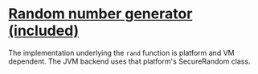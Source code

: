 [1]: https://rosettacode.org/wiki/Random_number_generator_(included)

# [Random number generator (included)][1]


The implementation underlying the `rand` function is platform and VM dependent. The JVM backend uses that platform's SecureRandom class.
